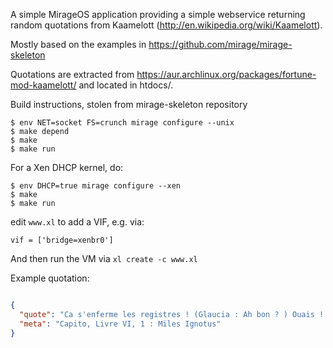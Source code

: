 A simple MirageOS application providing a simple webservice returning random quotations from Kaamelott (http://en.wikipedia.org/wiki/Kaamelott).

Mostly based on the examples in https://github.com/mirage/mirage-skeleton

Quotations are extracted from https://aur.archlinux.org/packages/fortune-mod-kaamelott/ and located in htdocs/.

Build instructions, stolen from mirage-skeleton repository

```
$ env NET=socket FS=crunch mirage configure --unix
$ make depend
$ make
$ make run
```

For a Xen DHCP kernel, do:

```
$ env DHCP=true mirage configure --xen
$ make
$ make run
```

edit `www.xl` to add a VIF, e.g. via:

```
vif = ['bridge=xenbr0']
```

And then run the VM via `xl create -c www.xl`

Example quotation:
```json

{
  "quote": "Ca s'enferme les registres ! (Glaucia : Ah bon ? ) Ouais ! Et les trous du cul qui font pas leur boulot ça s'enferme aussi ! ",
  "meta": "Capito, Livre VI, 1 : Miles Ignotus"
}

```
